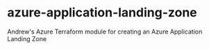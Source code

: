 # azure-application-landing-zone
Andrew's Azure Terraform module for creating an Azure Application Landing Zone
